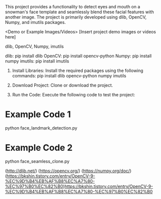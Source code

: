 <Project Overview>
This project provides a functionality to detect eyes and mouth on a snowman's face template and seamlessly blend these facial features with another image. The project is primarily developed using dlib, OpenCV, Numpy, and imutils packages.

<Demo or Example Images/Videos>
[Insert project demo images or videos here]

<Used Packages and Versions>

dlib, OpenCV, Numpy, imutils

dlib: pip install dlib
OpenCV: pip install opencv-python
Numpy: pip install numpy
imutils: pip install imutils


<Execution Instructions>

1. Install Libraries: Install the required packages using the following commands:
pip install dlib opencv-python numpy imutils

2. Download Project: Clone or download the project.

3. Run the Code: Execute the following code to test the project:

# Example Code 1
python face_landmark_detection.py

# Example Code 2
python face_seamless_clone.py

<References>

(http://dlib.net/)
(https://opencv.org/)
(https://numpy.org/doc/)
(https://bkshin.tistory.com/entry/OpenCV-9-%EC%9D%B4%EB%AF%B8%EC%A7%80-%EC%97%B0%EC%82%B0)https://bkshin.tistory.com/entry/OpenCV-9-%EC%9D%B4%EB%AF%B8%EC%A7%80-%EC%97%B0%EC%82%B0
